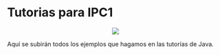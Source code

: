 # Tutorias para IPC1

<div align="center">

<a href="https://www.java.com/es/" target="_blank"><img src="https://img.shields.io/badge/-JAVA-CD0404?style=for-the-badge&logo=Java&logoColor=white"/></a>

</div>

Aquí se subirán todos los ejemplos que hagamos en las tutorías de Java.
